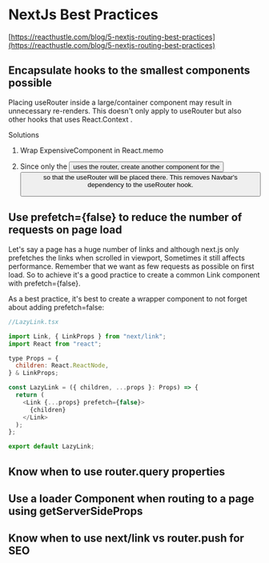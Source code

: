 # NextJs Best Practices

[https://reacthustle.com/blog/5-nextjs-routing-best-practices](https://reacthustle.com/blog/5-nextjs-routing-best-practices)

## Encapsulate hooks to the smallest components possible

Placing useRouter inside a large/container component may result in unnecessary re-renders. This doesn't only apply to useRouter but also other hooks that uses React.Context .

Solutions

1. Wrap ExpensiveComponent in React.memo

2. Since only the <button> uses the router, create another component for the <button> so that the useRouter will be placed there. This removes Navbar's dependency to the useRouter hook.

## Use prefetch={false} to reduce the number of requests on page load

Let's say a page has a huge number of links and although next.js only prefetches the links when scrolled in viewport, Sometimes it still affects performance. Remember that we want as few requests as possible on first load. So to achieve it's a good practice to create a common Link component with prefetch={false}.

As a best practice, it's best to create a wrapper component to not forget about adding prefetch=false:

```js title='LAzy link'
//LazyLink.tsx

import Link, { LinkProps } from "next/link";
import React from "react";

type Props = {
  children: React.ReactNode,
} & LinkProps;

const LazyLink = ({ children, ...props }: Props) => {
  return (
    <Link {...props} prefetch={false}>
      {children}
    </Link>
  );
};

export default LazyLink;
```

## Know when to use router.query properties

## Use a loader Component when routing to a page using getServerSideProps

## Know when to use next/link vs router.push for SEO
